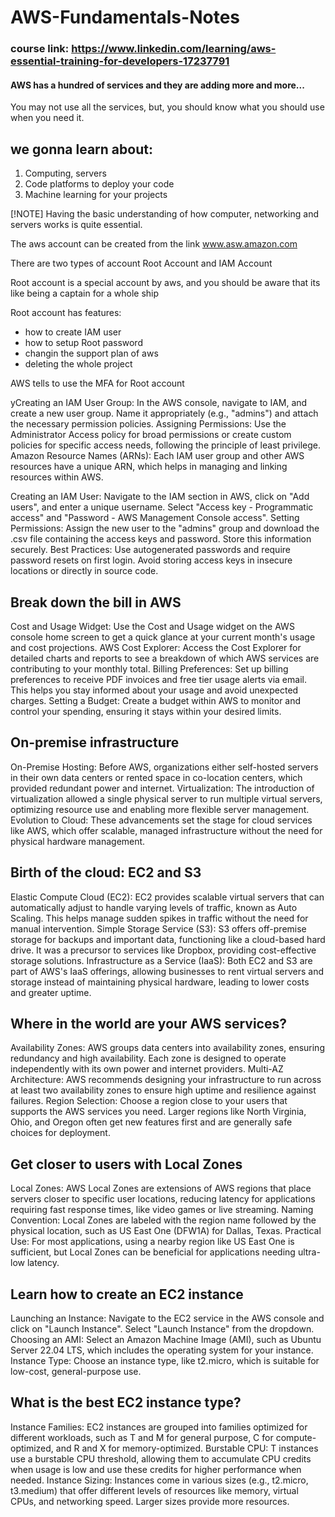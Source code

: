 # AWS-Fundamentals-Notes
### course link: https://www.linkedin.com/learning/aws-essential-training-for-developers-17237791

#### AWS has a hundred of services and they are adding more and more...
You may not use all the services, but, you should know what you should use when you need it. 

## we gonna learn about:
1. Computing, servers
2. Code platforms to deploy your code
3. Machine learning for your projects

[!NOTE] Having the basic understanding of how computer, networking and servers works is quite essential.

The aws account can be created from the link www.asw.amazon.com

There are two types of account Root Account and IAM Account

Root account is a special account by aws, and you should be aware that its like being a captain for a whole ship

Root account has features:
 - how to create IAM user
 - how to setup Root password
 - changin the support plan of aws
 - deleting the whole project

AWS tells to use the MFA for Root account

yCreating an IAM User Group: In the AWS console, navigate to IAM, and create a new user group. Name it appropriately (e.g., "admins") and attach the necessary permission policies.
Assigning Permissions: Use the Administrator Access policy for broad permissions or create custom policies for specific access needs, following the principle of least privilege.
Amazon Resource Names (ARNs): Each IAM user group and other AWS resources have a unique ARN, which helps in managing and linking resources within AWS.

Creating an IAM User: Navigate to the IAM section in AWS, click on "Add users", and enter a unique username. Select "Access key - Programmatic access" and "Password - AWS Management Console access".
Setting Permissions: Assign the new user to the "admins" group and download the .csv file containing the access keys and password. Store this information securely.
Best Practices: Use autogenerated passwords and require password resets on first login. Avoid storing access keys in insecure locations or directly in source code.

## Break down the bill in AWS

Cost and Usage Widget: Use the Cost and Usage widget on the AWS console home screen to get a quick glance at your current month's usage and cost projections.
AWS Cost Explorer: Access the Cost Explorer for detailed charts and reports to see a breakdown of which AWS services are contributing to your monthly total.
Billing Preferences: Set up billing preferences to receive PDF invoices and free tier usage alerts via email. This helps you stay informed about your usage and avoid unexpected charges.
Setting a Budget: Create a budget within AWS to monitor and control your spending, ensuring it stays within your desired limits.

## On-premise infrastructure

On-Premise Hosting: Before AWS, organizations either self-hosted servers in their own data centers or rented space in co-location centers, which provided redundant power and internet.
Virtualization: The introduction of virtualization allowed a single physical server to run multiple virtual servers, optimizing resource use and enabling more flexible server management.
Evolution to Cloud: These advancements set the stage for cloud services like AWS, which offer scalable, managed infrastructure without the need for physical hardware management.

## Birth of the cloud: EC2 and S3

Elastic Compute Cloud (EC2): EC2 provides scalable virtual servers that can automatically adjust to handle varying levels of traffic, known as Auto Scaling. This helps manage sudden spikes in traffic without the need for manual intervention.
Simple Storage Service (S3): S3 offers off-premise storage for backups and important data, functioning like a cloud-based hard drive. It was a precursor to services like Dropbox, providing cost-effective storage solutions.
Infrastructure as a Service (IaaS): Both EC2 and S3 are part of AWS's IaaS offerings, allowing businesses to rent virtual servers and storage instead of maintaining physical hardware, leading to lower costs and greater uptime.

## Where in the world are your AWS services?

Availability Zones: AWS groups data centers into availability zones, ensuring redundancy and high availability. Each zone is designed to operate independently with its own power and internet providers.
Multi-AZ Architecture: AWS recommends designing your infrastructure to run across at least two availability zones to ensure high uptime and resilience against failures.
Region Selection: Choose a region close to your users that supports the AWS services you need. Larger regions like North Virginia, Ohio, and Oregon often get new features first and are generally safe choices for deployment.

## Get closer to users with Local Zones

Local Zones: AWS Local Zones are extensions of AWS regions that place servers closer to specific user locations, reducing latency for applications requiring fast response times, like video games or live streaming.
Naming Convention: Local Zones are labeled with the region name followed by the physical location, such as US East One (DFW1A) for Dallas, Texas.
Practical Use: For most applications, using a nearby region like US East One is sufficient, but Local Zones can be beneficial for applications needing ultra-low latency.

## Learn how to create an EC2 instance

Launching an Instance: Navigate to the EC2 service in the AWS console and click on "Launch Instance". Select "Launch Instance" from the dropdown.
Choosing an AMI: Select an Amazon Machine Image (AMI), such as Ubuntu Server 22.04 LTS, which includes the operating system for your instance.
Instance Type: Choose an instance type, like t2.micro, which is suitable for low-cost, general-purpose use.

## What is the best EC2 instance type?

Instance Families: EC2 instances are grouped into families optimized for different workloads, such as T and M for general purpose, C for compute-optimized, and R and X for memory-optimized.
Burstable CPU: T instances use a burstable CPU threshold, allowing them to accumulate CPU credits when usage is low and use these credits for higher performance when needed.
Instance Sizing: Instances come in various sizes (e.g., t2.micro, t3.medium) that offer different levels of resources like memory, virtual CPUs, and networking speed. Larger sizes provide more resources.

